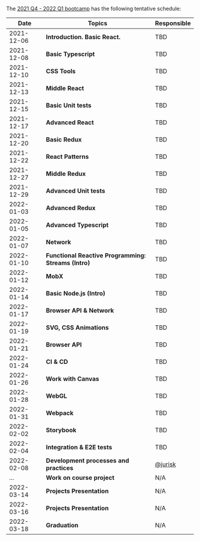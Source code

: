 The [2021 Q4 - 2022 Q1 bootcamp](https://typescript-bootcamp.evolution.com/) has the following tentative schedule:

| Date       | Topics                                               | Responsible                          |
|------------|------------------------------------------------------|--------------------------------------|
| 2021-12-06 | **Introduction. Basic React.**                       | TBD                                  |
| 2021-12-08 | **Basic Typescript**                                 | TBD                                  |
| 2021-12-10 | **CSS Tools**                                        | TBD                                  |
| 2021-12-13 | **Middle React**                                     | TBD                                  |
| 2021-12-15 | **Basic Unit tests**                                 | TBD                                  |
| 2021-12-17 | **Advanced React**                                   | TBD                                  |
| 2021-12-20 | **Basic Redux**                                      | TBD                                  |
| 2021-12-22 | **React Patterns**                                   | TBD                                  |
| 2021-12-27 | **Middle Redux**                                     | TBD                                  |
| 2021-12-29 | **Advanced Unit tests**                              | TBD                                  |
| 2022-01-03 | **Advanced Redux**                                   | TBD                                  |
| 2022-01-05 | **Advanced Typescript**                              | TBD                                  |
| 2022-01-07 | **Network**                                          | TBD                                  |
| 2022-01-10 | **Functional Reactive Programming: Streams (Intro)** | TBD                                  |
| 2022-01-12 | **MobX**                                             | TBD                                  |
| 2022-01-14 | **Basic Node.js (Intro)**                            | TBD                                  |
| 2022-01-17 | **Browser API & Network**                            | TBD                                  |
| 2022-01-19 | **SVG, CSS Animations**                              | TBD                                  |
| 2022-01-21 | **Browser API**                                      | TBD                                  |
| 2022-01-24 | **CI & CD**                                          | TBD                                  |
| 2022-01-26 | **Work with Canvas**                                 | TBD                                  |
| 2022-01-28 | **WebGL**                                            | TBD                                  |
| 2022-01-31 | **Webpack**                                          | TBD                                  |
| 2022-02-02 | **Storybook**                                        | TBD                                  |
| 2022-02-04 | **Integration & E2E tests**                          | TBD                                  |
| 2022-02-08 | **Development processes and practices**              | [@jurisk](https://github.com/jurisk) |
| ...        | **Work on course project**                           | N/A                                  |
| 2022-03-14 | **Projects Presentation**                            | N/A                                  |
| 2022-03-16 | **Projects Presentation**                            | N/A                                  |
| 2022-03-18 | **Graduation**                                       | N/A                                  |
